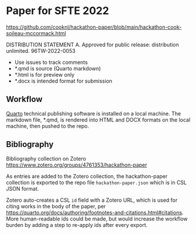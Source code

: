 # Paper for SFTE 2022

<https://github.com/cooknl/hackathon-paper/blob/main/hackathon-cook-soileau-mccormack.html>

DISTRIBUTION STATEMENT A. Approved for public release: distribution unlimited. 96TW-2022-0053

- Use issues to track comments
- \*.qmd is source (Quarto markdown)
- \*.html is for preview only
- \*.docx is intended format for submission

## Workflow

[Quarto](https://quarto.org/) technical publishing software is installed on a local machine. The markdown file, \*.qmd, is rendered into HTML and DOCX formats on the local machine, then pushed to the repo.

## Bibliography

Bibliography collection on Zotero <https://www.zotero.org/groups/4761353/hackathon-paper>

As entries are added to the Zotero collection, the hackathon-paper collection is exported to the repo file `hackathon-paper.json` which is in CSL JSON format.

Zotero auto-creates a CSL `id` field with a Zotero URL, which is used for citing works in the body of the paper, per <https://quarto.org/docs/authoring/footnotes-and-citations.html#citations>. More human-readable ids could be made, but would increase the workflow burden by adding a step to re-apply ids after every export.
